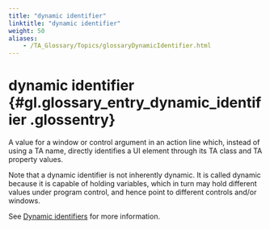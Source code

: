 ```yaml
--- 
title: "dynamic identifier"
linktitle: "dynamic identifier"
weight: 50
aliases: 
    - /TA_Glossary/Topics/glossaryDynamicIdentifier.html
---
```

# dynamic identifier {#gl.glossary_entry_dynamic_identifier .glossentry}

A value for a window or control argument in an action line which, instead of using a TA name, directly identifies a UI element through its TA class and TA property values.

Note that a dynamic identifier is not inherently dynamic. It is called dynamic because it is capable of holding variables, which in turn may hold different values under program control, and hence point to different controls and/or windows.

See [Dynamic identifiers](../../TA_Help/Topics/The_test_language_dynamic_identifiers.html) for more information.

